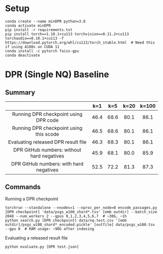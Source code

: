 # Setup

```
conda create --name minDPR python=3.8
conda activate minDPR
pip install -r requirements.txt
pip install torch==1.10.1+cu113 torchvision==0.11.2+cu113 torchaudio==0.10.1+cu113 -f https://download.pytorch.org/whl/cu113/torch_stable.html  # Need this if using A100s on CUDA 11
conda install -c pytorch faiss-gpu
conda deactivate
```

# DPR (Single NQ) Baseline

## Summary

|                                            | k=1             | k=5               | k=20            | k=100    |
| :---:                                      | :---:           | :---:             | :---:           | :---:    |
| Running DPR checkpoint using DPR code      | 46.4            | 68.6              | 80.1            | 86.1     |
| Running DPR checkpoint using this scode    | 46.5            | 68.6              | 80.1            | 86.1     |
| Evaluating released DPR result file        | 46.3            | 68.3              | 80.1            | 86.1     |
| DPR GitHub numbers: without hard negatives | 45.9            | 68.1              | 80.0            | 85.9     |
| DPR GitHub numbers: with hard negatives    | 52.5            | 72.2              | 81.3            | 87.3     |


## Commands

Running a DPR checkpoint
```
torchrun --standalone --nnodes=1 --nproc_per_node=8 encode_passages.py [DPR checkpoint] 'data/psgs_w100_shard*.tsv' [emb outdir] --batch_size 2048 --num_workers 2 --gpus 0,1,2,3,4,5,6,7  # ~30G, ~1h
python search.py [DPR checkpoint] data/nq-test.csv '[emb outdir]/psgs_w100_shard*_encoded.pickle' [outfile] data/psgs_w100.tsv --gpu 0  # RAM usage: ~90G after indexing
```

Evaluating a released result file
```
python evaluate.py [DPR test.json]
```
